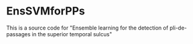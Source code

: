 # EnsSVMforPPs
This is a source code for "Ensemble learning for the detection of pli-de-passages in the superior temporal sulcus"
